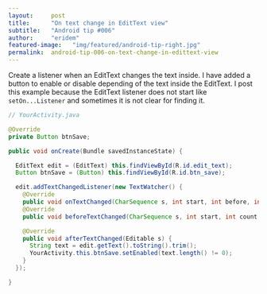 ```yaml
---
layout:     post
title:      "On text change in EditText view"
subtitle:   "Android tip #006"
author:     "eridem"
featured-image:   "img/featured/android-tip-right.jpg"
permalink:  android-tip-006-on-text-change-in-edittext-view
---
```


Create a listener when an EditText changes the text inside. I have added a button to enable or disable depending of the text inside the EditText. I post this example because the EditText listener does not start like `setOn...Listener` and sometimes it is not clear for finding it.

```java
// YourActivity.java

@Override
private Button btnSave;

public void onCreate(Bundle savedInstanceState) {

  EditText edit = (EditText) this.findViewById(R.id.edit_text);
  Button btnSave = (Button) this.findViewById(R.id.btn_save);

  edit.addTextChangedListener(new TextWatcher() {            
    @Override
    public void onTextChanged(CharSequence s, int start, int before, int count) {}
    @Override
    public void beforeTextChanged(CharSequence s, int start, int count, int after) {}

    @Override
    public void afterTextChanged(Editable s) {
      String text = edit.getText().toString().trim();
      YourActivity.this.btnSave.setEnabled(text.length() != 0);
    }
  });

}
```

